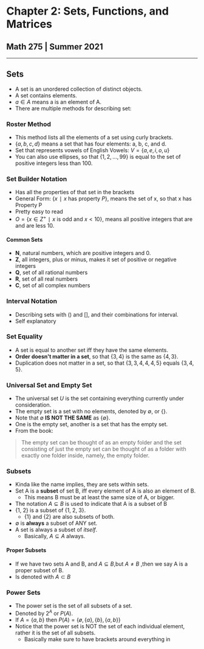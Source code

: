 # Chapter 2: Sets, Functions, and Matrices
## Math 275 | Summer 2021
---

## Sets
* A set is an unordered collection of distinct objects.
* A set contains elements.
* $a ∈ A$ means a is an element of A.
* There are multiple methods for describing set:

### Roster Method
* This method lists all the elements of a set using curly brackets.
* $\{a, b, c, d\}$ means a set that has four elements: a, b, c, and d.
* Set that represents vowels of English Vowels: $V = \{a, e, i, o, u\}$
* You can also use ellipses, so that $\{1, 2, ..., 99\}$ is equal to the set of positive integers less than 100.

### Set Builder Notation
* Has all the properties of that set in the brackets
* General Form: $\{x ∣ x \text{ has property } P\}$, means the set of x, so that x has Property P
* Pretty easy to read
* $O=\{x ∈ Z^+ ∣x\text{ is odd and }x<10\}$, means all positive integers that are and are less 10.

#### Common Sets
* $\mathbf{N}$, natural numbers, which are positive integers and 0.
* $\mathbf{Z}$, all integers, plus or minus, makes it set of positive or negative integers
* $\mathbf{Q}$, set of all rational numbers
* $\mathbf{R}$, set of all real numbers
* $\mathbf{C}$, set of all complex numbers

### Interval Notation
* Describing sets with () and [], and their combinations for interval.
* Self explanatory

### Set Equality
* A set is equal to another set iff they have the same elements.
* **Order doesn't matter in a set**, so that $\{3, 4\}$ is the same as $\{4, 3\}$.
* Duplication does not matter in a set, so that $\{3, 3, 4, 4 ,4, 5\}$ equals $\{3, 4, 5\}$.

### Universal Set and Empty Set
* The universal set $U$ is the set containing everything currently under consideration.
* The empty set is a set with no elements, denoted by $\emptyset$, or $\{\}$.
* Note that $\emptyset$ **IS NOT THE SAME** as $\{\emptyset\}$.
* One is the empty set, another is a set that has the empty set.
* From the book:
>The empty set can be thought of as an empty folder and the set consisting of just the empty set can be thought of as a folder with exactly one folder inside, namely, the empty folder.

### Subsets
* Kinda like the name implies, they are sets within sets.
* Set A is a **subset** of set B, iff every element of A is also an element of B.
  * This means B must be at least the same size of A, or bigger.
* The notation $A ⊆ B$ is used to indicate that A is a subset of B
* {1, 2} is a subset of {1, 2, 3}.
  * {1} and {2} are also subsets of both.
* $\emptyset$ is **always** a subset of ANY set.
* A set is always a subset of *itself*.
  *  Basically, $A ⊆ A$ always.

#### Proper Subsets
* If we have two sets A and B, and $A⊆B$,but $A ≠B$ ,then we say A is a proper subset of B.
* Is denoted with $A ⊂ B$

### Power Sets
* The power set is the set of all subsets of a set.
* Denoted by $2^A$ or $P(A)$.
* If $A = \{a,b\}$ then $P(A) = \{ø, \{a\},\{b\},\{a,b\}\}$
* Notice that the power set is NOT the set of each individual element, rather it is the set of all subsets.
  * Basically make sure to have brackets around everything in
